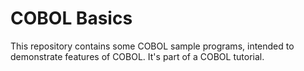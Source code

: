 # COBOL Basics #

This repository contains some COBOL sample programs, intended to demonstrate features of COBOL. It's part of a COBOL tutorial.


